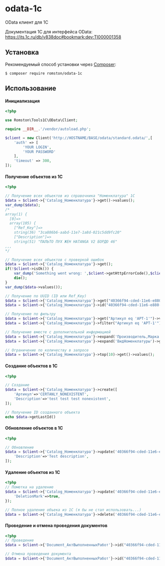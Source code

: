 # odata-1c
OData клиент для 1C 

Документация 1С для интерфейса OData: https://its.1c.ru/db/v838doc#bookmark:dev:TI000001358

Установка
------------

Рекомендуемый способ установки через
[Composer](http://getcomposer.org):

```
$ composer require romston/odata-1c
```

Использование
-----
#### Инициализация
```php
<?php

use Romston\Tools1C\OData\Client;

require __DIR__.'/vendor/autoload.php';

$client = new Client('http://HOSTNAME/BASE/odata/standard.odata/',[
    'auth' => [
        'YOUR LOGIN', 
        'YOUR PASSWORD'
    ],
    'timeout' => 300,
]);
```

#### Получение объектов из 1С
```php
<?php

// Получение всех объектов из справочника "Номенклатура" 1С
$data = $client->{'Catalog_Номенклатура'}->get()->values();
var_dump($data);
/*
array(1) {
  [0]=>
  array(105) {
    ["Ref_Key"]=>
    string(36) "3ca886b6-aabd-11e7-1a8d-021c5dd9fc20"
    ["Description"]=>
    string(51) "ПАЛЬТО ПУХ ЖЕН HATANGA V2 БОРДО 46"
,,,
*/

// Получение всех объектов с проверкой ошибок
$data = $client->{'Catalog_Номенклатура'}->get();
if(!$client->isOk()) {
    var_dump('Something went wrong: ',$client->getHttpErrorCode(),$client->getHttpErrorMessage(),$client->getErrorCode(),$client->getErrorMessage(),$data->toArray());
    die();
}
var_dump($data->values());

// Получение по UUID (ID или Ref_Key)
$data = $client->{'Catalog_Номенклатура'}->get("40366f94-cded-11e6-e880-00155dd9fc47")->first();
$data = $client->{'Catalog_Номенклатура'}->id("40366f94-cded-11e6-e880-00155dd9fc47")->get()->first();

// Получение по фильтру
$data = $client->{'Catalog_Номенклатура'}->get("Артикул eq 'АРТ-1'")->values();
$data = $client->{'Catalog_Номенклатура'}->filter("Артикул eq 'АРТ-1'")->get()->values();

// Получение вместе с дополнительной информацией
$data = $client->{'Catalog_Номенклатура'}->expand('Производитель,Марка')->get()->values();
$data = $client->{'Catalog_Номенклатура'}->expand('ВидНоменклатуры')->get()->values();

// Ограничение по количеству в запросе
$data = $client->{'Catalog_Номенклатура'}->top(10)->get()->values();
```
#### Создание объектов в 1С
```php
<?php

// Создание 
$data = $client->{'Catalog_Номенклатура'}->create([
    'Артикул'=>'CERTANLY_NONEXISTENT',
    'Description'=>'test test test nonexistent',
]);

// Получение ID созданного объекта
echo $data->getLastId()
```

#### Обновление объектов в 1С
```php
<?php

// Обновление
$data = $client->{'Catalog_Номенклатура'}->update('40366f94-cded-11e6-e880-00155dd9fc47',[
    'Description'=>'Test description',
]);
```
#### Удаление объектов из 1С
```php
<?php
// Пометка на удаление
$data = $client->{'Catalog_Номенклатура'}->update('40366f94-cded-11e6-e880-00155dd9fc47',{
    'DeletionMark'=>true,
});

// Полное удаление объека из 1С (я бы не стал использовать...)
$data = $client->{'Catalog_Номенклатура'}->delete('40366f94-cded-11e6-e880-00155dd9fc47');
```

#### Проведение и отмена проведения документов
```php
<?php
// Проведение
$data = $client->{'Document_АктВыполненныхРабот'}->id("40366f94-cded-11e6-e880-00155dd9fc47")->post();

// Отмена проведения документа
$data = $client->{'Document_АктВыполненныхРабот'}->id("40366f94-cded-11e6-e880-00155dd9fc47")->unpost();
```
